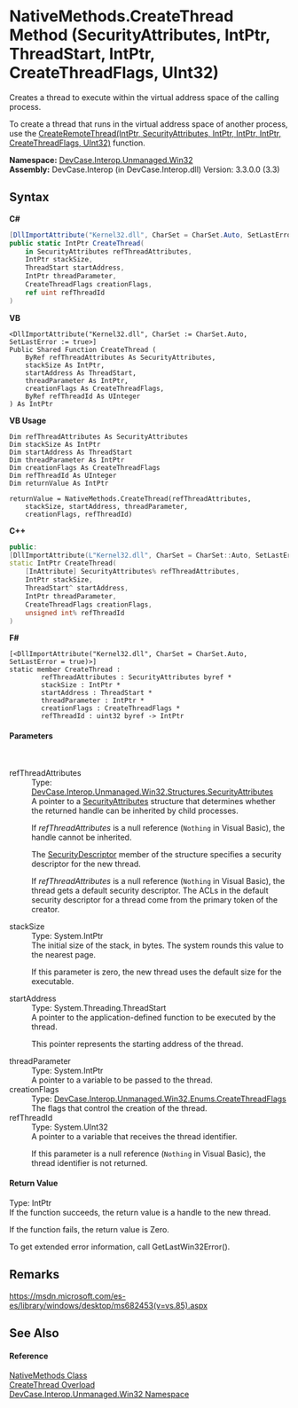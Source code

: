 # NativeMethods.CreateThread Method (SecurityAttributes, IntPtr, ThreadStart, IntPtr, CreateThreadFlags, UInt32)
 

Creates a thread to execute within the virtual address space of the calling process. 

 To create a thread that runs in the virtual address space of another process, use the <a href="M_DevCase_Interop_Unmanaged_Win32_NativeMethods_CreateRemoteThread">CreateRemoteThread(IntPtr, SecurityAttributes, IntPtr, IntPtr, IntPtr, CreateThreadFlags, UInt32)</a> function.

**Namespace:**&nbsp;<a href="N_DevCase_Interop_Unmanaged_Win32">DevCase.Interop.Unmanaged.Win32</a><br />**Assembly:**&nbsp;DevCase.Interop (in DevCase.Interop.dll) Version: 3.3.0.0 (3.3)

## Syntax

**C#**<br />
``` C#
[DllImportAttribute("Kernel32.dll", CharSet = CharSet.Auto, SetLastError = true)]
public static IntPtr CreateThread(
	in SecurityAttributes refThreadAttributes,
	IntPtr stackSize,
	ThreadStart startAddress,
	IntPtr threadParameter,
	CreateThreadFlags creationFlags,
	ref uint refThreadId
)
```

**VB**<br />
``` VB
<DllImportAttribute("Kernel32.dll", CharSet := CharSet.Auto, SetLastError := true>]
Public Shared Function CreateThread ( 
	ByRef refThreadAttributes As SecurityAttributes,
	stackSize As IntPtr,
	startAddress As ThreadStart,
	threadParameter As IntPtr,
	creationFlags As CreateThreadFlags,
	ByRef refThreadId As UInteger
) As IntPtr
```

**VB Usage**<br />
``` VB Usage
Dim refThreadAttributes As SecurityAttributes
Dim stackSize As IntPtr
Dim startAddress As ThreadStart
Dim threadParameter As IntPtr
Dim creationFlags As CreateThreadFlags
Dim refThreadId As UInteger
Dim returnValue As IntPtr

returnValue = NativeMethods.CreateThread(refThreadAttributes, 
	stackSize, startAddress, threadParameter, 
	creationFlags, refThreadId)
```

**C++**<br />
``` C++
public:
[DllImportAttribute(L"Kernel32.dll", CharSet = CharSet::Auto, SetLastError = true)]
static IntPtr CreateThread(
	[InAttribute] SecurityAttributes% refThreadAttributes, 
	IntPtr stackSize, 
	ThreadStart^ startAddress, 
	IntPtr threadParameter, 
	CreateThreadFlags creationFlags, 
	unsigned int% refThreadId
)
```

**F#**<br />
``` F#
[<DllImportAttribute("Kernel32.dll", CharSet = CharSet.Auto, SetLastError = true)>]
static member CreateThread : 
        refThreadAttributes : SecurityAttributes byref * 
        stackSize : IntPtr * 
        startAddress : ThreadStart * 
        threadParameter : IntPtr * 
        creationFlags : CreateThreadFlags * 
        refThreadId : uint32 byref -> IntPtr 

```


#### Parameters
&nbsp;<dl><dt>refThreadAttributes</dt><dd>Type: <a href="T_DevCase_Interop_Unmanaged_Win32_Structures_SecurityAttributes">DevCase.Interop.Unmanaged.Win32.Structures.SecurityAttributes</a><br />A pointer to a <a href="T_DevCase_Interop_Unmanaged_Win32_Structures_SecurityAttributes">SecurityAttributes</a> structure that determines whether the returned handle can be inherited by child processes. 

 If *refThreadAttributes* is a null reference (`Nothing` in Visual Basic), the handle cannot be inherited. 

 The <a href="F_DevCase_Interop_Unmanaged_Win32_Structures_SecurityAttributes_SecurityDescriptor">SecurityDescriptor</a> member of the structure specifies a security descriptor for the new thread. 

 If *refThreadAttributes* is a null reference (`Nothing` in Visual Basic), the thread gets a default security descriptor. The ACLs in the default security descriptor for a thread come from the primary token of the creator.</dd><dt>stackSize</dt><dd>Type: System.IntPtr<br />The initial size of the stack, in bytes. The system rounds this value to the nearest page. 

 If this parameter is zero, the new thread uses the default size for the executable.</dd><dt>startAddress</dt><dd>Type: System.Threading.ThreadStart<br />A pointer to the application-defined function to be executed by the thread. 

 This pointer represents the starting address of the thread.</dd><dt>threadParameter</dt><dd>Type: System.IntPtr<br />A pointer to a variable to be passed to the thread.</dd><dt>creationFlags</dt><dd>Type: <a href="T_DevCase_Interop_Unmanaged_Win32_Enums_CreateThreadFlags">DevCase.Interop.Unmanaged.Win32.Enums.CreateThreadFlags</a><br />The flags that control the creation of the thread.</dd><dt>refThreadId</dt><dd>Type: System.UInt32<br />A pointer to a variable that receives the thread identifier. 

 If this parameter is a null reference (`Nothing` in Visual Basic), the thread identifier is not returned.</dd></dl>

#### Return Value
Type: IntPtr<br />If the function succeeds, the return value is a handle to the new thread. 

 If the function fails, the return value is Zero. 

 To get extended error information, call GetLastWin32Error().

## Remarks
<a href="https://msdn.microsoft.com/es-es/library/windows/desktop/ms682453(v=vs.85).aspx" target="_blank">https://msdn.microsoft.com/es-es/library/windows/desktop/ms682453(v=vs.85).aspx</a>

## See Also


#### Reference
<a href="T_DevCase_Interop_Unmanaged_Win32_NativeMethods">NativeMethods Class</a><br /><a href="Overload_DevCase_Interop_Unmanaged_Win32_NativeMethods_CreateThread">CreateThread Overload</a><br /><a href="N_DevCase_Interop_Unmanaged_Win32">DevCase.Interop.Unmanaged.Win32 Namespace</a><br />